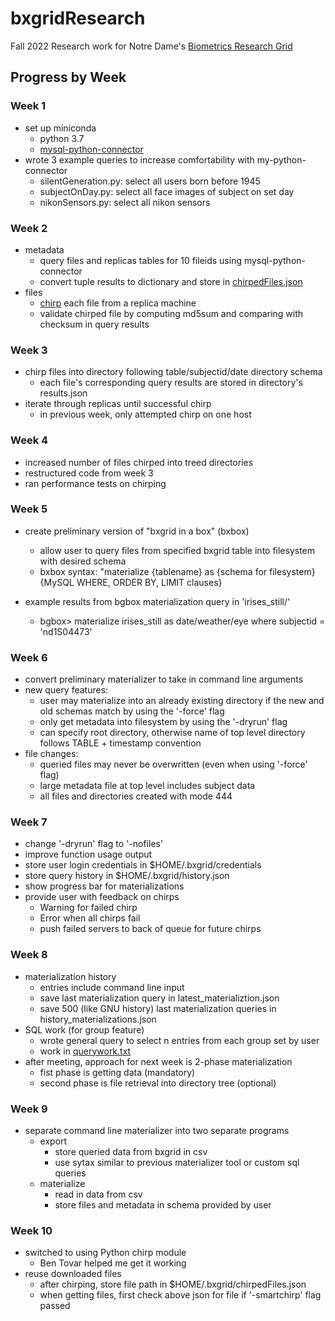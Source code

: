 # bxgridResearch
Fall 2022 Research work for Notre Dame's [Biometrics Research Grid](https://bxgrid.cse.nd.edu/browse.php)
## Progress by Week
### Week 1
- set up miniconda
  - python 3.7
  - [mysql-python-connector](https://dev.mysql.com/doc/connector-python/en/connector-python-example-connecting.html)
- wrote 3 example queries to increase comfortability with my-python-connector
  - silentGeneration.py: select all users born before 1945
  - subjectOnDay.py: select all face images of subject on set day
  - nikonSensors.py: select all nikon sensors
### Week 2
- metadata
  - query files and replicas tables for 10 fileids using mysql-python-connector
  - convert tuple results to dictionary and store in [chirpedFiles.json](https://github.com/lbraby/bxgridResearch/blob/main/Week02_chirpingFiles/chirpedFiles.json)
- files
  - [chirp](https://cctools.readthedocs.io/en/stable/chirp/) each file from a replica machine
  - validate chirped file by computing md5sum and comparing with checksum in query results
### Week 3
- chirp files into directory following table/subjectid/date directory schema
  - each file's corresponding query results are stored in directory's results.json
- iterate through replicas until successful chirp
  - in previous week, only attempted chirp on one host
### Week 4
- increased number of files chirped into treed directories
- restructured code from week 3
- ran performance tests on chirping
### Week 5
- create preliminary version of "bxgrid in a box" (bxbox)
  - allow user to query files from specified bxgrid table into filesystem with desired schema
  - bxbox syntax: "materialize {tablename} as {schema for filesystem} {MySQL WHERE, ORDER BY, LIMIT clauses}
  
- example results from bgbox materialization query in 'irises_still/'
  - bgbox> materialize irises_still as date/weather/eye where subjectid = 'nd1S04473'
### Week 6
- convert preliminary materializer to take in command line arguments
- new query features:
  - user may materialize into an already existing directory if the new and old schemas match by using the '-force' flag
  - only get metadata into filesystem by using the '-dryrun' flag
  - can specify root directory, otherwise name of top level directory follows TABLE + timestamp convention
- file changes:
  - queried files may never be overwritten (even when using '-force' flag)
  - large metadata file at top level includes subject data
  - all files and directories created with mode 444
### Week 7
- change '-dryrun' flag to '-nofiles' 
- improve function usage output
- store user login credentials in $HOME/.bxgrid/credentials
- store query history in $HOME/.bxgrid/history.json
- show progress bar for materializations
- provide user with feedback on chirps
  - Warning for failed chirp
  - Error when all chirps fail
  - push failed servers to back of queue for future chirps
### Week 8
- materialization history
  - entries include command line input
  - save last materialization query in latest_materializtion.json
  - save 500 (like GNU history) last materialization queries in history_materializations.json
- SQL work (for group feature)
  - wrote general query to select n entries from each group set by user
  - work in [querywork.txt](https://github.com/lbraby/bxgridResearch/blob/main/Week08/querywork.txt)
- after meeting, approach for next week is 2-phase materialization
  - fist phase is getting data (mandatory)
  - second phase is file retrieval into directory tree (optional)
### Week 9
- separate command line materializer into two separate programs
  - export
    - store queried data from bxgrid in csv
    - use sytax similar to previous materializer tool or custom sql queries
  - materialize
    - read in data from csv
    - store files and metadata in schema provided by user
### Week 10
- switched to using Python chirp module
  - Ben Tovar helped me get it working
- reuse downloaded files
  - after chirping, store file path in $HOME/.bxgrid/chirpedFiles.json
  - when getting files, first check above json for file if '-smartchirp' flag passed
